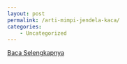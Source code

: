 ```yaml
---
layout: post
permalink: /arti-mimpi-jendela-kaca/
categories:
    - Uncategorized
---
```


[Baca Selengkapnya](/02)